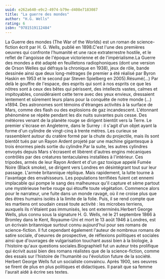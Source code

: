 ```yaml
---
uuid: e262a640-e9c2-4974-b79e-d408e7183087
title: "La guerre des mondes"
author: "H.G. Wells"
rating: 6
isbn: "9781519112484"
---
```


La Guerre des mondes (The War of the Worlds) est un roman de science-fiction écrit par H. G. Wells, publié en 1898.C'est l'une des premières oeuvres qui confronte l'humanité et une race extraterrestre hostile, et le reflet de l'angoisse de l'époque victorienne et de l'impérialisme.La Guerre des mondes a été adapté en feuilletons radiophoniques (dont une version de Orson Welles qui défraya la chronique en 1938), jeux de rôle, bande dessinée ainsi que deux long-métrages (le premier a été réalisé par Byron Haskin en 1953 et le second par Steven Spielberg en 2005).Résumé(...) Par delà le gouffre de l'espace, des esprits qui sont à nos esprits ce que les nôtres sont à ceux des bêtes qui périssent, des intellects vastes, calmes et impitoyables, considéraient cette terre avec des yeux envieux, dressaient lentement et sûrement leurs plans pour la conquête de notre monde (...) »1894. Des astronomes sont témoins d'étranges activités à la surface de Mars, comme des flash ou des explosions de gaz incandescent. L'étonnant phénomène se répète pendant les dix nuits suivantes puis cesse. Des météores venant de la planète rouge se dirigent bientôt vers la Terre. Le premier s'écrase en Angleterre, dans le Surrey : il s'agit d'un objet ayant la forme d'un cylindre de vingt-cinq à trente mètres. Les curieux se rassemblent autour du cratère formé par la chute du projectile, mais ils sont bientôt tués par un Rayon Ardent projeté par une machine gigantesque à trois énormes pieds sortie du cylindre.Par la suite, les autres cylindres envoyés depuis Mars s'écrasent et libèrent d'autres engins mécaniques contrôlés par des créatures tentaculaires installées à l'intérieur. Ces tripodes, armés de leur Rayon Ardent et d'un gaz toxique appelé Fumée Noire (Black smoke), se dirigent vers Londres en désintégrant tout sur leur passage. L'armée britannique réplique. Mais rapidement, la lutte tourne à l'avantage des envahisseurs. Les populations terrifiées fuient cet ennemi implacable qui pompe le sang des malheureux qu'il capture et sème partout une mystérieuse herbe rouge qui étouffe toute végétation. Commence alors pour le narrateur, une fuite dans un monde ravagé, où il ne croise plus que des êtres humains isolés à la limite de la folie. Puis, il se rend compte que les martiens ont soudain cessé toute activité : les microbes terriens, auxquels ils n'étaient pas immunisés, les ont exterminés.Herbert George Wells, plus connu sous la signature H. G. Wells, né le 21 septembre 1866 à Bromley dans le Kent, Royaume-Uni et mort le 13 août 1946 à Londres, est un écrivain britannique surtout connu aujourd'hui pour ses romans de science-fiction. Il fut cependant également l'auteur de nombreux romans de satire sociale, d'oeuvres de prospective, de réflexions politiques et sociales ainsi que d'ouvrages de vulgarisation touchant aussi bien à la biologie, à l'histoire qu'aux questions sociales.BiographieIl fut un auteur très prolifique qui écrivit aussi bien des romans réalistes que de la science-fiction, comme des essais sur l'histoire de l'humanité ou l'évolution future de la société. Herbert George Wells fut un socialiste convaincu. Après 1900, ses oeuvres se firent de plus en plus politiques et didactiques. Il parait que sa femme l'aurait aidé à écrire ses textes.